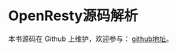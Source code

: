 OpenResty源码解析
=======


本书源码在 Github 上维护，欢迎参与：
[github地址](https://github.com/LomoX-Offical/openresty-source-code-analysis)。

